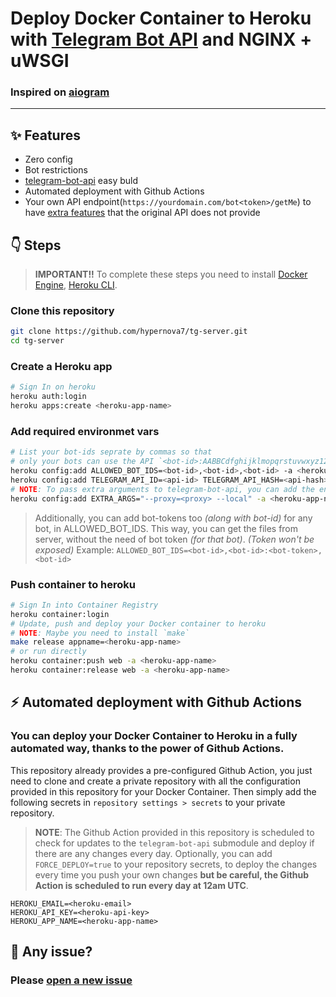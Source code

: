 # Deploy Docker Container to Heroku with [Telegram Bot API](https://github.com/tdlib/telegram-bot-api) and NGINX + uWSGI


### Inspired on [aiogram](https://github.com/aiogram/telegram-bot-api)
----


## :sparkles: Features

- Zero config
- Bot restrictions
- [telegram-bot-api](https://github.com/tdlib/telegram-bot-api) easy buld
- Automated deployment with Github Actions
- Your own API endpoint(`https://yourdomain.com/bot<token>/getMe`) to have [extra features](https://github.com/tdlib/telegram-bot-api) that the original API does not provide

## :point_down: Steps

> **IMPORTANT!!** To complete these steps you need to install [Docker Engine](https://docs.docker.com/engine/install/), [Heroku CLI](https://devcenter.heroku.com/articles/heroku-cli).


### Clone this repository

```bash
git clone https://github.com/hypernova7/tg-server.git
cd tg-server
```


### Create a Heroku app

```bash
# Sign In on heroku
heroku auth:login
heroku apps:create <heroku-app-name>
```


### Add required environmet vars

```bash
# List your bot-ids seprate by commas so that
# only your bots can use the API `<bot-id>:AABBCdfghijklmopqrstuvwxyz1234567890`
heroku config:add ALLOWED_BOT_IDS=<bot-id>,<bot-id>,<bot-id> -a <heroku-app-name>
heroku config:add TELEGRAM_API_ID=<api-id> TELEGRAM_API_HASH=<api-hash> -a <heroku-app-name>
# NOTE: To pass extra arguments to telegram-bot-api, you can add the environment var EXTRA_ARGS
heroku config:add EXTRA_ARGS="--proxy=<proxy> --local" -a <heroku-app-name>
```
> Additionally, you can add bot-tokens too _(along with bot-id)_ for any bot, in ALLOWED_BOT_IDS.
> This way, you can get the files from server, without the need of bot token _(for that bot)_. _(Token won't be exposed)_
> Example: `ALLOWED_BOT_IDS=<bot-id>,<bot-id>:<bot-token>,<bot-id>`

### Push container to heroku

```bash
# Sign In into Container Registry
heroku container:login
# Update, push and deploy your Docker container to heroku
# NOTE: Maybe you need to install `make`
make release appname=<heroku-app-name>
# or run directly
heroku container:push web -a <heroku-app-name>
heroku container:release web -a <heroku-app-name>
```


## :zap: Automated deployment with Github Actions


### You can deploy your Docker Container to Heroku in a fully automated way, thanks to the power of Github Actions.

This repository already provides a pre-configured Github Action, you just need to clone and create a private repository with all the configuration provided in this repository for your Docker Container. Then simply add the following secrets in `repository settings > secrets` to your private repository.


> **NOTE**: The Github Action provided in this repository is scheduled to check for updates to the `telegram-bot-api` submodule and deploy if there are any changes every day. Optionally, you can add `FORCE_DEPLOY=true` to your repository secrets, to deploy the changes every time you push your own changes **but be careful, the Github Action is scheduled to run every day at 12am UTC**.


```
HEROKU_EMAIL=<heroku-email>
HEROKU_API_KEY=<heroku-api-key>
HEROKU_APP_NAME=<heroku-app-name>
```


## :bug: Any issue?

### Please [open a new issue](https://github.com/hypernova7/tg-server/issues)
